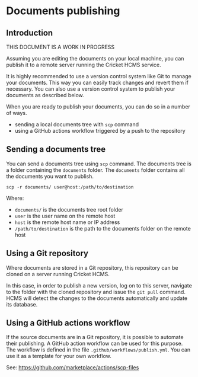 # Documents publishing

## Introduction

THIS DOCUMENT IS A WORK IN PROGRESS

Assuming you are editing the documents on your local machine, you can publish it
to a remote server running the Cricket HCMS service.

It is highly recommended to use a version control system like Git to manage your
documents. This way you can easily track changes and revert them if necessary. You
can also use a version control system to publish your documents as described below.

When you are ready to publish your documents, you can do so in a number of ways.

- sending a local documents tree with `scp` command
- using a GitHub actions workflow triggered by a push to the repository

## Sending a documents tree

You can send a documents tree using `scp` command. The documents tree is a folder containing
the `documents` folder. The `documents` folder contains all the documents you want to publish.

```shell
scp -r documents/ user@host:/path/to/destination
```

Where:

- `documents/` is the documents tree root folder
- `user` is the user name on the remote host
- `host` is the remote host name or IP address
- `/path/to/destination` is the path to the documents folder on the remote host

## Using a Git repository

Where documents are stored in a Git repository, this repository can be cloned on a server running Cricket HCMS.

In this case, in order to publish a new version, log on to this server, navigate to the folder with the cloned repository and issue the `git pull` command. HCMS will detect the changes to the documents automatically and update its database.

## Using a GitHub actions workflow

If the source documents are in a Git repository, it is possible to automate their publishing.
A GitHub action workflow can be used for this purpose. The workflow is defined in the file `.github/workflows/publish.yml`. You can use it as a template for your own workflow.

See: https://github.com/marketplace/actions/scp-files